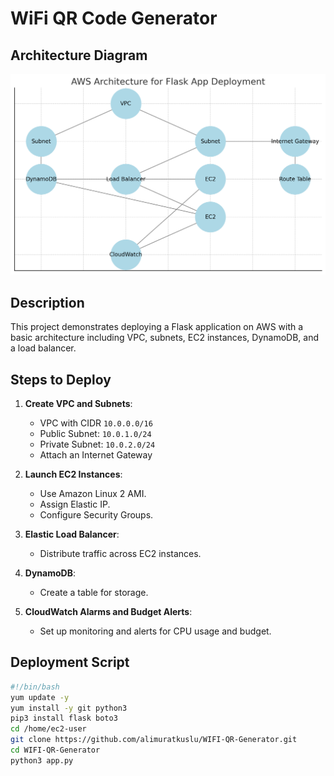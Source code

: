 # WiFi QR Code Generator

## Architecture Diagram
![AWS Architecture Diagram](architecture.png)

## Description
This project demonstrates deploying a Flask application on AWS with a basic architecture including VPC, subnets, EC2 instances, DynamoDB, and a load balancer.

## Steps to Deploy
1. **Create VPC and Subnets**:
   - VPC with CIDR `10.0.0.0/16`
   - Public Subnet: `10.0.1.0/24`
   - Private Subnet: `10.0.2.0/24`
   - Attach an Internet Gateway

2. **Launch EC2 Instances**:
   - Use Amazon Linux 2 AMI.
   - Assign Elastic IP.
   - Configure Security Groups.

3. **Elastic Load Balancer**:
   - Distribute traffic across EC2 instances.

4. **DynamoDB**:
   - Create a table for storage.

5. **CloudWatch Alarms and Budget Alerts**:
   - Set up monitoring and alerts for CPU usage and budget.

## Deployment Script
```bash
#!/bin/bash
yum update -y
yum install -y git python3
pip3 install flask boto3
cd /home/ec2-user
git clone https://github.com/alimuratkuslu/WIFI-QR-Generator.git
cd WIFI-QR-Generator
python3 app.py
